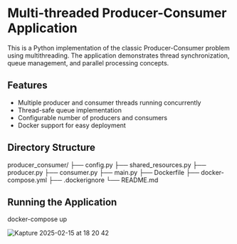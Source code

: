 # Multi-threaded Producer-Consumer Application

This is a Python implementation of the classic Producer-Consumer problem using multithreading. The application demonstrates thread synchronization, queue management, and parallel processing concepts.

## Features

- Multiple producer and consumer threads running concurrently
- Thread-safe queue implementation
- Configurable number of producers and consumers
- Docker support for easy deployment

## Directory Structure
producer_consumer/
├── config.py
├── shared_resources.py
├── producer.py
├── consumer.py
├── main.py
├── Dockerfile
├── docker-compose.yml
├── .dockerignore
└── README.md

## Running the Application
docker-compose up

![Kapture 2025-02-15 at 18 20 42](https://github.com/user-attachments/assets/c3035d51-1a9b-4cfb-8afd-01b90cbd5f4e)
